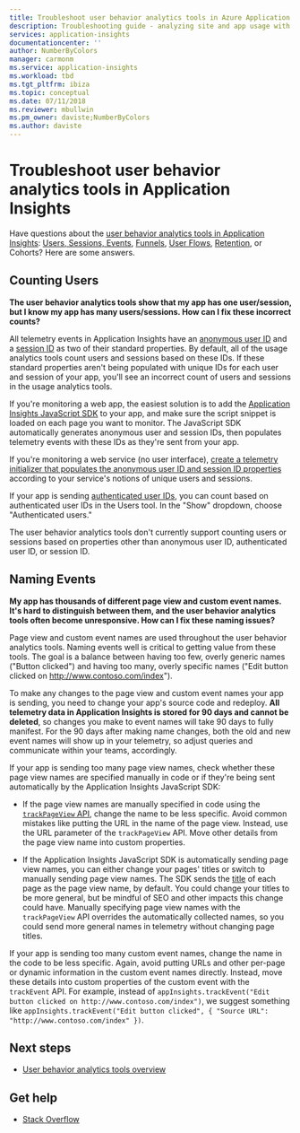 ```yaml
---
title: Troubleshoot user behavior analytics tools in Azure Application Insights
description: Troubleshooting guide - analyzing site and app usage with Application Insights.
services: application-insights
documentationcenter: ''
author: NumberByColors
manager: carmonm
ms.service: application-insights
ms.workload: tbd
ms.tgt_pltfrm: ibiza
ms.topic: conceptual
ms.date: 07/11/2018
ms.reviewer: mbullwin
ms.pm_owner: daviste;NumberByColors
ms.author: daviste
---
```

# Troubleshoot user behavior analytics tools in Application Insights
Have questions about the [user behavior analytics tools in Application Insights](app-insights-usage-overview.md): [Users, Sessions, Events](app-insights-usage-segmentation.md), [Funnels](usage-funnels.md), [User Flows](app-insights-usage-flows.md), [Retention](app-insights-usage-retention.md), or Cohorts? Here are some answers.

## Counting Users
**The user behavior analytics tools show that my app has one user/session, but I know my app has many users/sessions. How can I fix these incorrect counts?**

All telemetry events in Application Insights have an [anonymous user ID](../azure-monitor/app/data-model-context.md) and a [session ID](../azure-monitor/app/data-model-context.md) as two of their standard properties. By default, all of the usage analytics tools count users and sessions based on these IDs. If these standard properties aren't being populated with unique IDs for each user and session of your app, you'll see an incorrect count of users and sessions in the usage analytics tools.

If you're monitoring a web app, the easiest solution is to add the [Application Insights JavaScript SDK](../azure-monitor/app/javascript.md) to your app, and make sure the script snippet is loaded on each page you want to monitor. The JavaScript SDK automatically generates anonymous user and session IDs, then populates telemetry events with these IDs as they're sent from your app.

If you're monitoring a web service (no user interface), [create a telemetry initializer that populates the anonymous user ID and session ID properties](app-insights-usage-send-user-context.md) according to your service's notions of unique users and sessions.

If your app is sending [authenticated user IDs](../azure-monitor/app/api-custom-events-metrics.md#authenticated-users), you can count based on authenticated user IDs in the Users tool. In the "Show" dropdown, choose "Authenticated users."

The user behavior analytics tools don't currently support counting users or sessions based on properties other than anonymous user ID, authenticated user ID, or session ID.

## Naming Events
**My app has thousands of different page view and custom event names. It's hard to distinguish between them, and the user behavior analytics tools often become unresponsive. How can I fix these naming issues?**

Page view and custom event names are used throughout the user behavior analytics tools. Naming events well is critical to getting value from these tools. The goal is a balance between having too few, overly generic names ("Button clicked") and having too many, overly specific names ("Edit button clicked on http://www.contoso.com/index").

To make any changes to the page view and custom event names your app is sending, you need to change your app's source code and redeploy. **All telemetry data in Application Insights is stored for 90 days and cannot be deleted**, so changes you make to event names will take 90 days to fully manifest. For the 90 days after making name changes, both the old and new event names will show up in your telemetry, so adjust queries and communicate within your teams, accordingly.

If your app is sending too many page view names, check whether these page view names are specified manually in code or if they're being sent automatically by the Application Insights JavaScript SDK:

* If the page view names are manually specified in code using the [`trackPageView` API](https://github.com/Microsoft/ApplicationInsights-JS/blob/master/API-reference.md), change the name to be less specific. Avoid common mistakes like putting the URL in the name of the page view. Instead, use the URL parameter of the `trackPageView` API. Move other details from the page view name into custom properties.

* If the Application Insights JavaScript SDK is automatically sending page view names, you can either change your pages' titles or switch to manually sending page view names. The SDK sends the [title](https://developer.mozilla.org/docs/Web/HTML/Element/title) of each page as the page view name, by default. You could change your titles to be more general, but be mindful of SEO and other impacts this change could have. Manually specifying page view names with the `trackPageView` API overrides the automatically collected names, so you could send more general names in telemetry without changing page titles.   

If your app is sending too many custom event names, change the name in the code to be less specific. Again, avoid putting URLs and other per-page or dynamic information in the custom event names directly. Instead, move these details into custom properties of the custom event with the `trackEvent` API. For example, instead of `appInsights.trackEvent("Edit button clicked on http://www.contoso.com/index")`, we suggest something like `appInsights.trackEvent("Edit button clicked", { "Source URL": "http://www.contoso.com/index" })`.

## Next steps

* [User behavior analytics tools overview](app-insights-usage-overview.md)

## Get help
* [Stack Overflow](https://stackoverflow.com/questions/tagged/ms-application-insights)

